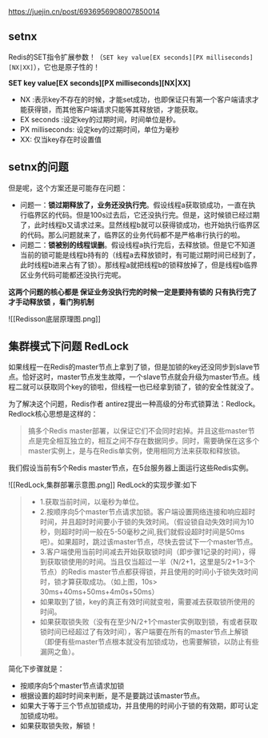 https://juejin.cn/post/6936956908007850014

## setnx
Redis的SET指令扩展参数！（`SET key value[EX seconds][PX milliseconds][NX|XX]`），它也是原子性的！

**SET key value[EX seconds][PX milliseconds][NX|XX]**

-   NX :表示key不存在的时候，才能set成功，也即保证只有第一个客户端请求才能获得锁，而其他客户端请求只能等其释放锁，才能获取。
-   EX seconds :设定key的过期时间，时间单位是秒。
-   PX milliseconds: 设定key的过期时间，单位为毫秒
-   XX: 仅当key存在时设置值

## setnx的问题
但是呢，这个方案还是可能存在问题：


-   问题一：**锁过期释放了，业务还没执行完**。假设线程a获取锁成功，一直在执行临界区的代码。但是100s过去后，它还没执行完。但是，这时候锁已经过期了，此时线程b又请求过来。显然线程b就可以获得锁成功，也开始执行临界区的代码。那么问题就来了，临界区的业务代码都不是严格串行执行的啦。
-   问题二：**锁被别的线程误删**。假设线程a执行完后，去释放锁。但是它不知道当前的锁可能是线程b持有的（线程a去释放锁时，有可能过期时间已经到了，此时线程b进来占有了锁）。那线程a就把线程b的锁释放掉了，但是线程b临界区业务代码可能都还没执行完呢。

  **这两个问题的核心都是  保证业务没执行完的时候一定是要持有锁的  只有执行完了  才手动释放锁 ，看门狗机制**

![[Redisson底层原理图.png]]

## 集群模式下问题 RedLock
如果线程一在Redis的master节点上拿到了锁，但是加锁的key还没同步到slave节点。恰好这时，master节点发生故障，一个slave节点就会升级为master节点。线程二就可以获取同个key的锁啦，但线程一也已经拿到锁了，锁的安全性就没了。

为了解决这个问题，Redis作者 antirez提出一种高级的分布式锁算法：Redlock。Redlock核心思想是这样的：

> 搞多个Redis master部署，以保证它们不会同时宕掉。并且这些master节点是完全相互独立的，相互之间不存在数据同步。同时，需要确保在这多个master实例上，是与在Redis单实例，使用相同方法来获取和释放锁。

我们假设当前有5个Redis master节点，在5台服务器上面运行这些Redis实例。

  ![[RedLock,集群部署示意图.png]]
  RedLock的实现步骤:如下

> -   1.获取当前时间，以毫秒为单位。
> -   2.按顺序向5个master节点请求加锁。客户端设置网络连接和响应超时时间，并且超时时间要小于锁的失效时间。（假设锁自动失效时间为10秒，则超时时间一般在5-50毫秒之间,我们就假设超时时间是50ms吧）。如果超时，跳过该master节点，尽快去尝试下一个master节点。
> -   3.客户端使用当前时间减去开始获取锁时间（即步骤1记录的时间），得到获取锁使用的时间。当且仅当超过一半（N/2+1，这里是5/2+1=3个节点）的Redis master节点都获得锁，并且使用的时间小于锁失效时间时，锁才算获取成功。（如上图，10s> 30ms+40ms+50ms+4m0s+50ms）
> -   如果取到了锁，key的真正有效时间就变啦，需要减去获取锁所使用的时间。
> -   如果获取锁失败（没有在至少N/2+1个master实例取到锁，有或者获取锁时间已经超过了有效时间），客户端要在所有的master节点上解锁（即便有些master节点根本就没有加锁成功，也需要解锁，以防止有些漏网之鱼）。

简化下步骤就是：

-   按顺序向5个master节点请求加锁
-   根据设置的超时时间来判断，是不是要跳过该master节点。
-   如果大于等于三个节点加锁成功，并且使用的时间小于锁的有效期，即可认定加锁成功啦。
-   如果获取锁失败，解锁！

